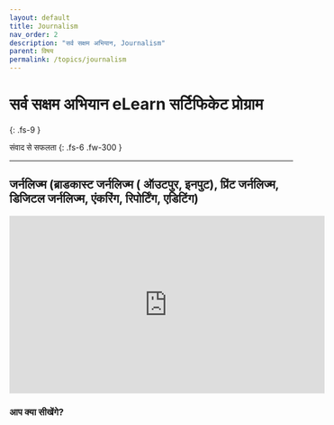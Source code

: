 ```yaml
---
layout: default
title: Journalism
nav_order: 2
description: "सर्व सक्षम अभियान, Journalism"
parent: विषय
permalink: /topics/journalism
---
```


# सर्व सक्षम अभियान eLearn सर्टिफिकेट प्रोग्राम
{: .fs-9 }

संवाद से सफलता
{: .fs-6 .fw-300 }

---

## जर्नलिज्म (ब्राडकास्ट जर्नलिज्म ( ऑउटपुर, इनपुट), प्रिंट जर्नलिज्म, डिजिटल जर्नलिज्म, एंकरिंग, रिपोर्टिंग, एडिटिंग)


<iframe width="560" height="315" src="https://www.youtube.com/embed/MRs-UiyrG6M" frameborder="0" allow="accelerometer; autoplay; encrypted-media; gyroscope; picture-in-picture" allowfullscreen></iframe>


### आप क्या सीखेंगे?
